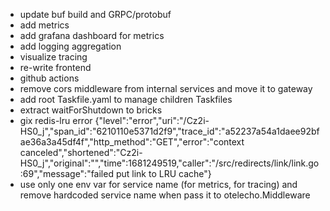 - update buf build and GRPC/protobuf
- add metrics
- add grafana dashboard for metrics
- add logging aggregation
- visualize tracing
- re-write frontend
- github actions
- remove cors middleware from internal services and move it to gateway
- add root Taskfile.yaml to manage children Taskfiles
- extract waitForShutdown to bricks
- gix redis-lru error {"level":"error","uri":"/Cz2i-HS0_j","span_id":"6210110e5371d2f9","trace_id":"a52237a54a1daee92bfae36a3a45df4f","http_method":"GET","error":"context canceled","shortened":"Cz2i-HS0_j","original":"","time":1681249519,"caller":"/src/redirects/link/link.go:69","message":"failed put link to LRU cache"}
- use only one env var for service name (for metrics, for tracing) and remove hardcoded service name when pass it to otelecho.Middleware

